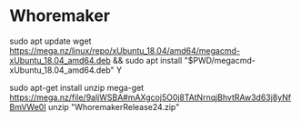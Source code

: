 # Whoremaker

sudo apt update
wget https://mega.nz/linux/repo/xUbuntu_18.04/amd64/megacmd-xUbuntu_18.04_amd64.deb && sudo apt install "$PWD/megacmd-xUbuntu_18.04_amd64.deb"
Y


sudo apt-get install unzip
mega-get https://mega.nz/file/9aljWSBA#mAXgcoj5O0j8TAtNrnqjBhvtRAw3d63j8yNfBmVWe0I
unzip "WhoremakerRelease24.zip"